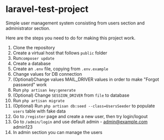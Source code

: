 # laravel-test-project
Simple user management system consisting from users section and administrator section.

Here are the steps you need to do for making this project work.

1. Clone the repository
2. Create a virtual host that follows `public` folder
3. Run`composer update`
4. Create a database
5. Create an `.env` file, copying from `.env.example`
6. Change values for DB connection
7. (Optional)Change values MAIL_DRIVER values in order to make "Forgot password" work
8. Run `php artisan key:generate`
9. (Optional) Change `SESSION_DRIVER` from `file` to database
11. Run `php artisan migrate`
12. (Optional) Run `php artisan db:seed --class=UsersSeeder` to populate `users` table with fake data
13. Go to `/register` page and create a new user, then try login/logout
14. Go to `/admin/login` and use default admin - admin@example.com admin123
15. In admin section you can manage the users
